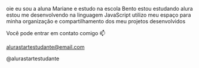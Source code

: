 oie eu sou a aluna Mariane e estudo na escola Bento 
estou estudando alura
estou me desenvolvendo na linguagem JavaScript
utilizo meu espaço para minha organização e compartilhamento dos meu projetos desenvolvidos

Você pode entrar em contato comigo 📫

alurastartestudante@email.com

@alurastartestudante
